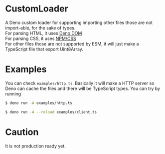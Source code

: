 # CustomLoader

A Deno custom loader for supporting importing other files those are not import-able, for the sake of types. <br/> 
For parsing HTML, it uses [Deno DOM](https://deno.land/x/deno_dom@v0.1.36-alpha)<br/> 
For parsing CSS, it
uses [NPM/CSS](https://esm.sh/css@3.0.0)<br/> 
For other files those are not
supported by ESM, it will just make a TypeScript file that export
Uint8Array.<br/>

# Examples

You can check `examples/http.ts`. Basically it will make a HTTP server so Deno
can cache the files and there will be TypeScript types. You can try by running

```bash
$ deno run -A examples/http.ts
```

```bash
$ deno run -A --reload examples/client.ts
```

# Caution

It is not production ready yet.
